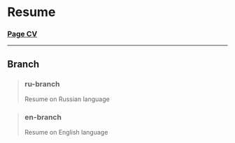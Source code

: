 # Resume
### [Page CV](https://mitaforost.github.io/resume/index.html)
***
## Branch
> ### **ru-branch**
> 
> Resume on Russian language

> ### **en-branch**
>
> Resume on English language

